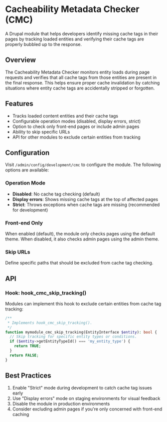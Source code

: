 # Cacheability Metadata Checker (CMC)

A Drupal module that helps developers identify missing cache tags in their pages by tracking loaded entities and verifying their cache tags are properly bubbled up to the response.

## Overview

The Cacheability Metadata Checker monitors entity loads during page requests and verifies that all cache tags from those entities are present in the final response. This helps ensure proper cache invalidation by catching situations where entity cache tags are accidentally stripped or forgotten.

## Features

- Tracks loaded content entities and their cache tags
- Configurable operation modes (disabled, display errors, strict)
- Option to check only front-end pages or include admin pages
- Ability to skip specific URLs
- API for other modules to exclude certain entities from tracking

## Configuration

Visit `/admin/config/development/cmc` to configure the module. The following options are available:

### Operation Mode

- **Disabled**: No cache tag checking (default)
- **Display errors**: Shows missing cache tags at the top of affected pages
- **Strict**: Throws exceptions when cache tags are missing (recommended for development)

### Front-end Only

When enabled (default), the module only checks pages using the default theme. When disabled, it also checks admin pages using the admin theme.

### Skip URLs

Define specific paths that should be excluded from cache tag checking.

## API

### Hook: hook_cmc_skip_tracking()

Modules can implement this hook to exclude certain entities from cache tag tracking:

```php
/**
 * Implements hook_cmc_skip_tracking().
 */
function mymodule_cmc_skip_tracking(EntityInterface $entity): bool {
  // Skip tracking for specific entity types or conditions.
  if ($entity->getEntityTypeId() === 'my_entity_type') {
    return TRUE;
  }
  return FALSE;
}
```

## Best Practices

1. Enable "Strict" mode during development to catch cache tag issues early
2. Use "Display errors" mode on staging environments for visual feedback
3. Disable the module in production environments
4. Consider excluding admin pages if you're only concerned with front-end caching
